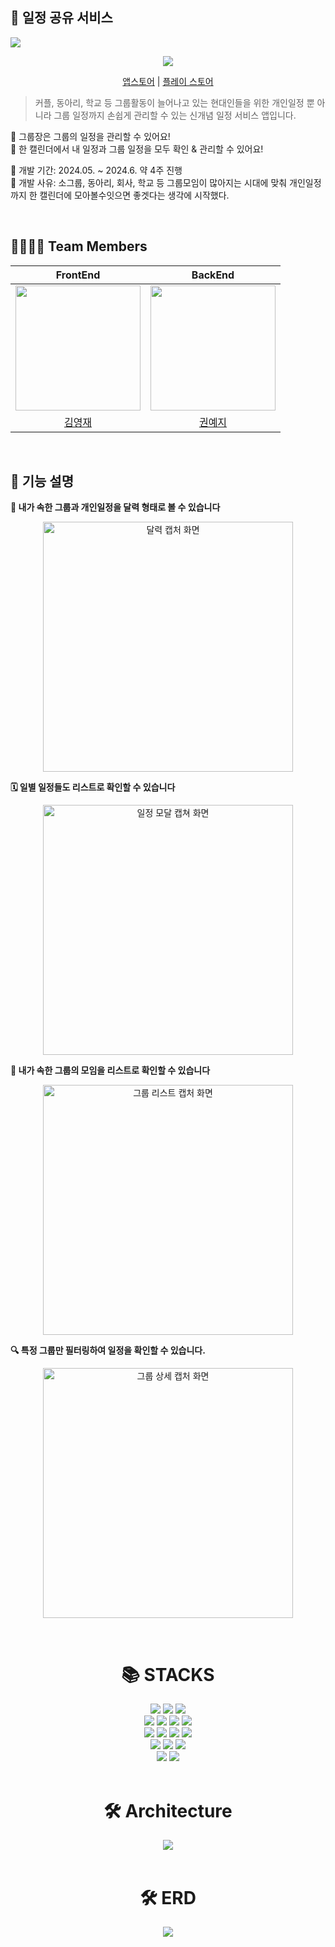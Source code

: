 ## 📆 일정 공유 서비스
<img src='https://github.com/kkkkYoungJae/GongDal2/assets/75121415/e2e121d1-cadd-4f0a-a5fb-f6da04109ea1' />

<p align='center'><a href="https://hits.seeyoufarm.com"><img src="https://hits.seeyoufarm.com/api/count/incr/badge.svg?url=https%3A%2F%2Fgithub.com%2FkkkkYoungJae%2FGongDal2&count_bg=%2379C83D&title_bg=%23555555&icon=&icon_color=%23E7E7E7&title=hits&edge_flat=false"/></a></p>

<p align='center'>
<a href=' '>앱스토어</a> | 
<a href=''>플레이 스토어</a>
</p> 

> 커플, 동아리, 학교 등 그룹활동이 늘어나고 있는 현대인들을 위한 개인일정 뿐 아니라 그룹 일정까지 손쉽게 관리할 수 있는 신개념 일정 서비스 앱입니다.

🙈 그룹장은 그룹의 일정을 관리할 수 있어요! <br/>
🙉 한 캘린더에서 내 일정과 그룹 일정을 모두 확인 & 관리할 수 있어요! <br/>



📆 개발 기간: 2024.05. ~ 2024.6. 약 4주 진행 <br/>
📆 개발 사유: 소그룹, 동아리, 회사, 학교 등 그룹모임이 많아지는 시대에 맞춰 개인일정까지 한 캘린더에 모아볼수잇으면 좋겟다는 생각에 시작했다.

<br/>

## 👩‍💻🧑‍💻 Team Members

|                                   FrontEnd                                   |                                   BackEnd                                    |
|:----------------------------------------------------------------------------:|:----------------------------------------------------------------------------:|
| <img src="https://avatars.githubusercontent.com/u/75121415?v=4" width="200"> | <img src="https://avatars.githubusercontent.com/u/77970912?v=4" width="200"> |
|                    [김영재](https://github.com/kkkkYoungJae)                    |                    [권예지](https://github.com/kwonyeji500)                     |

<br/>

## 💫 기능 설명

**📌 내가 속한 그룹과 개인일정을 달력 형태로 볼 수 있습니다**

<p align='center'>
<img width="400" alt="달력 캡처 화면" src="https://github.com/kkkkYoungJae/GongDal2/assets/75121415/9e47b038-7b87-455f-bbd3-53964395695f">
</p>

**🗓️ 일별 일정들도 리스트로 확인할 수 있습니다**

<p align='center'>
<img width="400" alt="일정 모달 캡쳐 화면" src="https://github.com/kkkkYoungJae/GongDal2/assets/75121415/d9fca962-f2aa-45e9-9715-4d3199147b58">
</p>

**👥 내가 속한 그룹의 모임을 리스트로 확인할 수 있습니다**

<p align='center'>
<img width="400" alt="그룹 리스트 캡처 화면" src="https://github.com/kkkkYoungJae/GongDal2/assets/75121415/79bfe6e5-6ae5-4dce-b5e8-92068c73c9f8">
</p>

**🔍 특정 그룹만 필터링하여 일정을 확인할 수 있습니다.**

<p align='center'>
<img width="400" alt="그룹 상세 캡처 화면" src="https://github.com/kkkkYoungJae/GongDal2/assets/75121415/66c82cdd-d35b-490c-bbac-13870c7f21b8">
</p>  

<br/>


<div align=center><h1>📚 STACKS</h1></div>

<div align=center> 
  <img src="https://img.shields.io/badge/java-007396?style=for-the-badge&logo=java&logoColor=white">
  <img src="https://img.shields.io/badge/swagger-85EA2D?style=for-the-badge&logo=swagger&logoColor=white">
  <img src="https://img.shields.io/badge/querydsl-F7DF1E?style=for-the-badge&logo=querydsl&logoColor=white">
  <br>


  <img src="https://img.shields.io/badge/mariaDB-003545?style=for-the-badge&logo=mariaDB&logoColor=white">
  <img src="https://img.shields.io/badge/jpa-FA6423?style=for-the-badge&logo=jpa&logoColor=white">
<img src="https://img.shields.io/badge/jwt-9266CC?style=for-the-badge&logo=jwt&logoColor=white">
  <img src="https://img.shields.io/badge/firebase-FFCA28?style=for-the-badge&logo=firebase&logoColor=white">
  <br>

  <img src="https://img.shields.io/badge/springboot-6DB33F?style=for-the-badge&logo=springboot&logoColor=white">
  <img src="https://img.shields.io/badge/spring security-6DB33F?style=for-the-badge&logo=springsecurity&logoColor=white">
  <img src="https://img.shields.io/badge/amazonrds-527FFF?style=for-the-badge&logo=amazonrds&logoColor=white">
  <img src="https://img.shields.io/badge/amazons3-569A31?style=for-the-badge&logo=amazons3&logoColor=white">
  <br>

  <img src="https://img.shields.io/badge/linux-FCC624?style=for-the-badge&logo=linux&logoColor=black"> 
  <img src="https://img.shields.io/badge/amazonaws-232F3E?style=for-the-badge&logo=amazonaws&logoColor=white"> 
  <img src="https://img.shields.io/badge/apache tomcat-F8DC75?style=for-the-badge&logo=apachetomcat&logoColor=white">
  <br>

  <img src="https://img.shields.io/badge/github-181717?style=for-the-badge&logo=github&logoColor=white">
  <img src="https://img.shields.io/badge/git-F05032?style=for-the-badge&logo=git&logoColor=white">
  <br>
</div>


<br/>

<div align=center><h1>🛠 Architecture</h1></div>
<div align=center> 
<img src="https://github.com/kwonyeji500/gongdal-public/assets/77970912/077ae3d6-c3ab-425b-920e-55edaa88c0a0">
<br>
</div>

<br/>

<div align=center><h1> 🛠 ERD</h1></div>
<div align=center> 
<img src="https://github.com/kwonyeji500/gongdal-public/assets/77970912/0ac809fa-764d-4387-b9d7-33c8ca0221f1">
<br>
</div>

